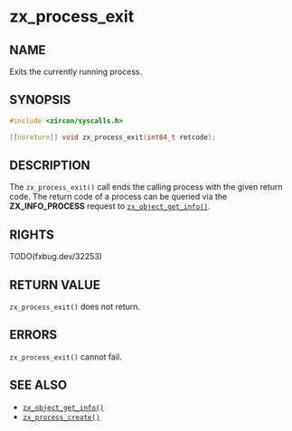 # zx_process_exit

## NAME

<!-- Contents of this heading updated by update-docs-from-fidl, do not edit. -->

Exits the currently running process.

## SYNOPSIS

<!-- Contents of this heading updated by update-docs-from-fidl, do not edit. -->

```c
#include <zircon/syscalls.h>

[[noreturn]] void zx_process_exit(int64_t retcode);
```

## DESCRIPTION

The `zx_process_exit()` call ends the calling process with the given
return code. The return code of a process can be queried via the
**ZX_INFO_PROCESS** request to [`zx_object_get_info()`].

## RIGHTS

<!-- Contents of this heading updated by update-docs-from-fidl, do not edit. -->

TODO(fxbug.dev/32253)

## RETURN VALUE

`zx_process_exit()` does not return.

## ERRORS

`zx_process_exit()` cannot fail.

## SEE ALSO

 - [`zx_object_get_info()`]
 - [`zx_process_create()`]

<!-- References updated by update-docs-from-fidl, do not edit. -->

[`zx_object_get_info()`]: object_get_info.md
[`zx_process_create()`]: process_create.md
